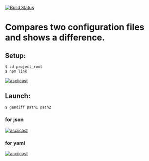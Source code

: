 [![Build Status](https://travis-ci.com/DK-2013/project-lvl2-s491.svg?branch=master)](https://travis-ci.com/DK-2013/project-lvl2-s491)

##
# Compares two configuration files and shows a difference.
##

## Setup:
```sh
$ cd project_root
$ npm link
```
[![asciicast](https://asciinema.org/a/pIgzEZcl5ZaXIbwGjMSOxMCpi.svg)](https://asciinema.org/a/pIgzEZcl5ZaXIbwGjMSOxMCpi?speed=2&theme=monokai)

## Launch:
```sh
$ gendiff path1 path2
```
### for json
[![asciicast](https://asciinema.org/a/hXXM4xTpbNi0YaTEGeWByZnPC.svg)](https://asciinema.org/a/hXXM4xTpbNi0YaTEGeWByZnPC?speed=2&theme=monokai)
### for yaml
[![asciicast](https://asciinema.org/a/vmh9Yao9bCRpvcQydgWxD4avU.svg)](https://asciinema.org/a/vmh9Yao9bCRpvcQydgWxD4avU?speed=2&theme=monokai)